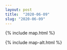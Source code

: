 ```yaml
---
layout: post
title:  "2020-06-09"
slug: "2020-06-09"
---
```

{% include map.html %}

{% include map-alt.html %}
